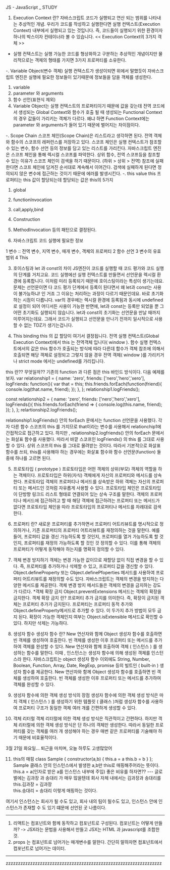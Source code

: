 JS - JavaScript \_ STUDY

1. Execution Context 란?
   자바스크립트 코드가 실행되고 연산 되는 범위를 나타내는 추상적인 개념.
   우리가 코드를 작성하고 실행한다면 실행 컨텍스트(Execution Context) 내부에서
   실행되고 있는 것입니다. 즉, 코드들이 실행되기 위한 환경이자 하나의 박스이자
   컨테이너라 볼 수 있습니다.
   << Execution Context의 3가지 객체 >>

- 실행 컨텍스트는 실행 가능한 코드를 형상화하고 구분하는 추상적인 개념이지만 물리적으로는 객체의 형태를 가지면 3가지 프로퍼티를 소유한다.

-. Variable Object(변수 객체) 실행 컨텍스트가 생성이되면 위에서 말했듯이 자바스크립트 엔진은 실행에 필요한 정보들이 있기때문에 정보들을 담을 객체를 생성한다.

1. variable
2. parameter 와 arguments
3. 함수 선언(표현식 제외)
4. Variable Object는 실행 컨텍스트의 프로퍼티이기 때문에 값을 갖는데 전역 코드에서 생성되는 Global Context와 함수가 호출 될 때 생성되는 Functional Context의 경우 값들이 가리키는 객체가 다르다. 왜냐 하면 Function Context에는 parameter 와 arguments가 들어 있기 때문에 벌어지는 차이점이다.

-. Scope Chain 스코프 체인(Scope Chain)은 리스트라고 생각하면 된다. 전역 객체와 함수의 스코프의 레퍼런스를 저장하고 있다. 스코프 체인은 실행 컨텍스트가 참조할 수 있는 변수, 함수 선언 등의 정보를 담고 있는 리스트를 가리킨다. 자바스크립트 엔진은 스코프 체인을 통해 렉시컬 스코프를 파악한다. 상위 함수, 전역 스코프등을 참조할 수 있는 이유가 스코프 체인이 검색을 하기 때문이다. (하위 > 상위 > 전역) 참조에 실패한다면 스코프 체인에 담겨진 순서대로 계속해서 이어간다. 검색에 실패하게 된다면 정의되지 않은 변수에 접근하는 것이기 때문에 에러를 발생시킨다.
-. this value this 프로퍼티는 this 값이 할당되는데 할당되는 값은 this의 5가지

1. global
2. functionInvocation
3. call,apply,bind
4. Construction
5. MethodInvocation
   등의 패턴으로 결정된다.

6. 자바스크립트 코드 실행에 필요한 정보

1 변수 :: 전역 변수, 지역 변수, 매개 변수, 객체의 프로퍼티
2 함수 선언
3 변수의 유효범위
4 This

3. 호이스팅과 let 과 const의 차이
   JS엔진이 코드를 실행할 때 코드 평가와 코드 실행의 단계를 거치고요. 코드 실행에선 실행 컨텍스트를 만들면서 선언문을 렉시컬 환경에 등록합니다. 이처럼 미리 등록되기 때문에 호이스팅이라는 특성이 생기는데요.
   문제는 선언문이면 다 코드 평가 단계에서 등록이 된다면서 왜 let과 const는 사용이 불가능하냐! 인 거죠
   그 이유는 처리하는 과정이 다르기 때문인데요. 바로 초기화하는 시점이 다릅니다. var의 경우에는 렉시컬 환경에 등록됨과 동시에 undefined로 설정이 되어 어디서든 사용이 가능한 반면에, let과 const는 등록만 되었을 뿐 그 어떤 초기화도 실행되지 않습니다.
   let과 const의 초기화는 선언문을 만날 때까지 미루어지는데요. 그래서 코드가 실행되고 선언문을 만나기 전까지 일시적으로 사용할 수 없는 TDZ가 생기는겁니다.

4. This binding
   this 의 값 할당이 여기서 결정됩니다. 전역 실행 컨텍스트(Global Execution Context)에서 this 는 전역객체 입니다( window ).
   함수 실행 컨텍스트에서의 값은 this 함수가 호출되는 방식에 따라 다른데 함수가 객체 참조에 의해서 호출되면 해당 객체로 설정되고 그렇지 않을 경우 전역 객체( window )를 가리키거나 strict mode 에서는 undefined를 가리킵니다.

this 란?? 무엇일까??
기존의 function 과 다른 점은 this 바인드 방식이다. 다음 예제를 보자.
var relationship1 = {
name: 'zero',
friends: ['nero','hero','xero'],
logFriends: function(){
var that = this;
this.friends.forEach(function(friend){
console.log(that.name, friend);
});
},
};
relationship1.logFriends();

const relationship2 = {
name: 'zero',
friends: ['nero','hero','xero'],
logFriends(){
this.friends.forEach(friend => {
console.log(this.name, friend);
});
},
};
relartionship2.logFriends();

relationship1.logFriends() 안의 forEach 문에서는 function 선언문을 사용했다. 각자 다른 함수 스코프의 this 를 가지므로 that이라는 변수를 사용해서 relationchip1에 간접적으로 접근하고 있다.
하지만 , relationship2.logfriends() 안의 forEach 문에서는 화살표 함수를 사용했다. 따라서 바깥 스코프인 logFriends() 의 this 를 그대로 사용할 수 있다. 상위 스코프의 this 를 그대로 물려받는 것이다.
따라서 기본적으로 화살표 함수를 쓰되, this를 사용해야 하는 경우에는 화살표 함수와 함수 선언문(function) 둘중에 하나를 고르면 된다.

5. 프로토타입 ( prototype )
   프로토타입은 어떤 객체의 상위(부모) 객체의 역할을 하는 객체이다.
   프로토타입은 하위(자식) 객체에게 자신의 프로퍼티와 메서드를 상속한다.
   프로토타입 객체의 프로퍼티나 메서드를 상속받은 하위 객체는 자신의 프로퍼티
   또는 메서드인 것처럼 자유롭게 사용할 수 있다.
   프로토타입 체인은 프로토타입이 단방향 링크드 리스트 형태로 연결되어 있는 상속 구조를 말한다.
   객체의 프로퍼티나 메서드에 접근하려고 할 때 해당 객체에 접근하려는 프로퍼티 또는 메서드가 없다면 프로토타입 체인을 따라 프로토타입의 프로퍼티나 메서드를 차례대로 검색한다.

6. 프로퍼티 란?
   새로운 프로퍼티를 추가하면서 프로퍼티 어트리뷰트를 명시적으로 정의하거나, 기존 프로퍼티의 프로퍼티 어트리뷰트를 재정의하는 것을 말한다.
   예를 들어, 프로퍼티 값을 갱신 가능하도록 할 것인지,
   프로퍼티를 열거 가능하도록 할 것인지, 프로퍼티를 재정의 가능하도록 할 것인 것 정의할 수 있다.
   이를 통해 객체의 프로퍼티가 어떻게 동작해야 하는지를 명확히 정의할 수 있다.

7. 객체 변경 방지하기
   객체는 변경 가능한 값이므로 재할당 없이 직접 변경을 할 수 있다.
   즉, 프로퍼티를 추가하거나 삭제할 수 있고, 프로퍼티 값을 갱신할 수 있다.
   Object.defineProperty 또는 Object.definePfoperties 메서드를 사용하여 프로퍼티 어트리뷰트를 재정의할 수도 있다.
   자바스크립트는 객체의 변경을 방지하는 다양한 메서드를 제공한다.
   객체 변경 방지 메서드들은 객체의 변경을 금지하는 강도가 다르다. \*객체 확장 금지
   Object.preventExtensions 메서드는 객체의 확장을 금지한다.
   객체 확장 금지 란? 프로퍼티 추가 금지를 의미한다.
   즉, 확장이 금지된 객체는 프로퍼티 추가가 금지된다.
   프로퍼티는 프로퍼티 동적 추가와 Object.defineProperty메서드로 추가할 수 있다.
   이 두가지 추가 방법이 모두 금지 된다.
   확장이 가능한 객체인지 여부는 Object.isExtensible 메서드로 확인할 수 있다.
   하지만 삭제는 가능하다.

8. 생성자 함수
   생성자 함수 란?
   New 연산자와 함께 Object 생성자 함수를 호출하면 빈 객체를 생성하여 호출한다. 빈 객체를 생성한 이후 프로퍼티 또는 메서드를 추가하여 객체를 완성할 수 있다.
   New 연산자와 함께 호출하여 객체 ( 인스턴스 ) 를 생성하는 함수를 말한다.
   이때 , 인스턴스는 생성자 함수에 의해 생성된 객체를 인스턴스라 한다.
   자바스크립트는 object 생성자 함수 이외에도
   String, Number, Boolean, Function, Array, Date, RegExp, promise 등의
   빌트인 ( built-in ) 생성자 함수를 제공한다.
   New 연산자와 함께 Object 생성자 함수를 호출하면 빈 객체를 생성하여 호출한다. 빈 객체를 생성한 이후 프로퍼티 또는 메서드를 추가하여 객체를 완성할 수 있다.

9. 생성자 함수에 의한 객체 생성 방식의 장점
   생성자 함수에 의한 객체 생성 방식은 마치 객체 ( 인스턴스 ) 를 생성하기 위한 템플릿 ( 클래스 )처럼 생성자 함수를 사용하여 프로퍼티 구조가 동일한 객체 여러 개를 간편하게 생성할 수 있다.

10. 객체 리터럴
    객체 리터럴에 의한 객체 생성 방식은 직관적이고 간편하다.
    하지만 객체 리터럴에 의한 객체 생성 방식은 단 하나의 객체만 생성한다.
    따라서 동일한 프로퍼티를 갖는 객체를 여러 개 생성해야 하는 경우
    매번 같은 프로퍼티를 기술해야 하기 때문에 비효율적이다.

3월 21일 화요일... 퇴근을 마치며, 오늘 하루도 고생많았어

11. this의 매핑
    class Sample {
    constructor(a,b) {
    this.a = a
    this.b = b
    }
    };
    Sample 클래스 안의 인스턴스에서 발생한 a,b만 this로 매핑해주어라는 뜻이다.
    this.a = a(인자로 받은 a를 인스턴스 내부에 주입)
    좋은 비유를 하자면??
    --- 글로벌에는 김과장 과 송대리 가 매우 많을텐데 회사 자체 내에서는 김과장과 송대리를
    this.김과장 = 김과장  
    this.송대리 = 송대리
    이렇게 매핑하는 것이다.

여기서 인스턴스는 회사가 될 수도 있고, 회사 내의 팀이 될수도 있고,
인스턴스 안에 인스턴스가 존재할 수 도 있기 떄문에 선언된 곳 나름이다.

---

1. 리액트는 컴포넌트와 함께 동작하고 컴포넌트로 구성된다.
   컴포넌트는 어떻게 만들까? -> JSX라는 문법을 사용해서 만들고 JSX는 HTML 과 javascript를 조합한 것.
2. props 는 컴포넌트로 넘어가는 매개변수를 말한다.
   간단히 말하자면 컴포넌트에서 컴포넌트로 넘어가는 데이터.

---

zzzzzzzzzzzzzzzzzzzzzzzzzzzzzzzzzzzzzzzzzzzzzzzzzzzzzzzzzzzzzzzz
